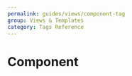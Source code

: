 ```yaml
---
permalink: guides/views/component-tag
group: Views & Templates
category: Tags Reference
---
```


# Component
